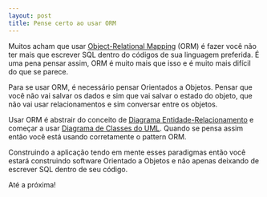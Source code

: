 ```yaml
---
layout: post
title: Pense certo ao usar ORM
---
```


Muitos acham que usar [Object-Relational Mapping](http://en.wikipedia.org/wiki/Object-relational_mapping) (ORM) é fazer você não ter mais que escrever SQL dentro do códigos de sua linguagem preferida. É uma pena pensar assim, ORM é muito mais que isso e é muito mais difícil do que se parece.

Para se usar ORM, é necessário pensar Orientados a Objetos. Pensar que você não vai salvar os dados e sim que vai salvar o estado do objeto, que não vai usar relacionamentos e sim conversar entre os objetos.

Usar ORM é abstrair do conceito de [Diagrama Entidade-Relacionamento](http://en.wikipedia.org/wiki/Entity-relationship_model) e começar a usar <a href="http://en.wikipedia.org/wiki/Class_diagram" target="_blank">Diagrama de Classes do UML</a>. Quando se pensa assim então você está usando corretamente o pattern ORM.

Construindo a aplicação tendo em mente esses paradigmas então você estará construindo software Orientado a Objetos e não apenas deixando de escrever SQL dentro de seu código.

Até a próxima!
